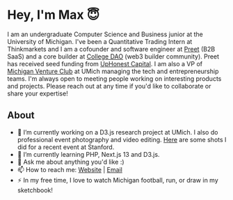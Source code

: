 # Hey, I'm Max 😇
I am an undergraduate Computer Science and Business junior at the University of Michigan. I've been a Quantitative Trading Intern at Thinkmarkets and I am a cofounder and software engineer at [Preet](https://preetus.com) (B2B SaaS) and a core builder at [College DAO](https://collegedao.io/) (web3 builder community). Preet has received seed funding from [UpHonest Capital](https://www.uphonestcapital.com/). I am also a VP of [Michigan Venture Club](mvcumich.com) at UMich managing the tech and entrepreneurship teams. I'm always open to meeting people working on interesting products and projects. Please reach out at any time if you'd like to collaborate or share your expertise!

## About
- 🔭 I’m currently working on a D3.js research project at UMich. I also do professional event photography and video editing. [Here](https://drive.google.com/drive/folders/1HLzzaSd7ggJCKS3IrMFvo_puVJPwdqkY?usp=share_link) are some shots I did for a recent event at Stanford.
- 🌱 I’m currently learning PHP, Next.js 13 and D3.js.
- 💬 Ask me about anything you'd like :)
- 📫 How to reach me: [Website](https://mwalts.com) | [Email](mailto:mwalts@umich.edu)
- ⚡ In my free time, I love to watch Michigan football, run, or draw in my sketchbook!
